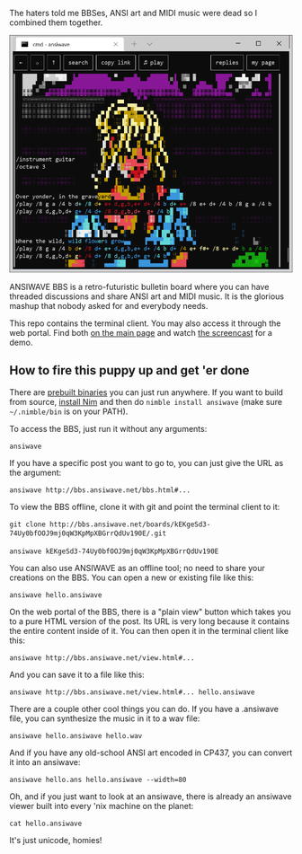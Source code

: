 The haters told me BBSes, ANSI art and MIDI music were dead so I combined them together.

<a href="http://bbs.ansiwave.net/bbs.html#type:post,id:bQOPvkpT5NfTM8kK311q0R1NvMmfdWs5liOyTgtyHcoz88LEQWJwVp-6Ktgk0vn9KxmsH-100u0OgAg1FqzeCQ,board:kEKgeSd3-74Uy0bfOOJ9mj0qW3KpMpXBGrrQdUv190E"><img src="screenshots/windows.png" width="600" ></a>

ANSIWAVE BBS is a retro-futuristic bulletin board where you can have threaded discussions and share ANSI art and MIDI music. It is the glorious mashup that nobody asked for and everybody needs.

This repo contains the terminal client. You may also access it through the web portal. Find both [on the main page](https://ansiwave.net/) and watch [the screencast](https://www.youtube.com/watch?v=iOuCGyizPlk) for a demo.

## How to fire this puppy up and get 'er done

There are [prebuilt binaries](https://ansiwave.net/) you can just run anywhere. If you want to build from source, [install Nim](https://nim-lang.org/install.html) and then do `nimble install ansiwave` (make sure `~/.nimble/bin` is on your PATH).

To access the BBS, just run it without any arguments:

```
ansiwave
```

If you have a specific post you want to go to, you can just give the URL as the argument:

```
ansiwave http://bbs.ansiwave.net/bbs.html#...
```

To view the BBS offline, clone it with git and point the terminal client to it:

```
git clone http://bbs.ansiwave.net/boards/kEKgeSd3-74Uy0bfOOJ9mj0qW3KpMpXBGrrQdUv190E/.git

ansiwave kEKgeSd3-74Uy0bfOOJ9mj0qW3KpMpXBGrrQdUv190E
```

You can also use ANSIWAVE as an offline tool; no need to share your creations on the BBS. You can open a new or existing file like this:

```
ansiwave hello.ansiwave
```

On the web portal of the BBS, there is a "plain view" button which takes you to a pure HTML version of the post. Its URL is very long because it contains the entire content inside of it. You can then open it in the terminal client like this:

```
ansiwave http://bbs.ansiwave.net/view.html#...
```

And you can save it to a file like this:

```
ansiwave http://bbs.ansiwave.net/view.html#... hello.ansiwave
```

There are a couple other cool things you can do. If you have a .ansiwave file, you can synthesize the music in it to a wav file:

```
ansiwave hello.ansiwave hello.wav
```

And if you have any old-school ANSI art encoded in CP437, you can convert it into an ansiwave:

```
ansiwave hello.ans hello.ansiwave --width=80
```

Oh, and if you just want to look at an ansiwave, there is already an ansiwave viewer built into every 'nix machine on the planet:

```
cat hello.ansiwave
```

It's just unicode, homies!
